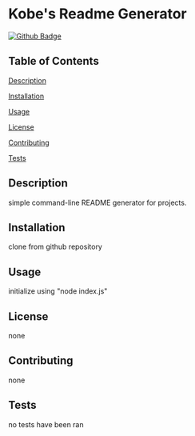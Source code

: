 # Kobe's Readme Generator


[![Github Badge](https://img.shields.io/badge/Github-Profile-brightgreen)](https://github.com/KobeMatias)


## Table of Contents


[Description](#Description)

[Installation](#Installation)

[Usage](#Usage)

[License](#License)

[Contributing](#Contributing)

[Tests](#Tests)


## Description

simple command-line README generator for projects.


## Installation

clone from github repository


## Usage

initialize using "node index.js"


## License

none


## Contributing

none


## Tests

no tests have been ran
